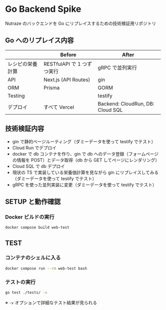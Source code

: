 # Go Backend Spike

Nutraze のバックエンドを Go にリプレイスするための技術検証用リポジトリ

## Go へのリプレイス内容

|                  | Before                     | After                            |
| ---------------- | -------------------------- | -------------------------------- |
| レシピの栄養計算 | RESTfulAPI で 1 つずつ実行 | gRPC で並列実行                  |
| API              | Next.js (API Routes)       | gin                              |
| ORM              | Prisma                     | GORM                             |
| Testing          |                            | testify                          |
| デプロイ         | すべて Vercel              | Backend: CloudRun, DB: Cloud SQL |

## 技術検証内容

- gin で静的ページルーティング（ダミーデータを使って testify でテスト）
- Cloud Run でデプロイ
- docker で db コンテナを作り、gin で db へのデータ登録（フォームページの情報を POST）とデータ取得（db から GET してページにレンダリング）
- Cloud SQL で db デプロイ
- 現状の TS で実装している栄養価計算を見ながら gin にリプレイスしてみる（ダミーデータを使って testify でテスト）
- gRPC を使った並列実装に変更（ダミーデータを使って testify でテスト）

## SETUP と動作確認

### Docker ビルドの実行

```bash
docker compose build web-test
```

## TEST

### コンテナのシェルに入る

```bash
docker compose run --rm web-test bash
```

### テストの実行

```bash
go test ./tests/ -v
```

※ `-v` オプションで詳細なテスト結果が見られる
